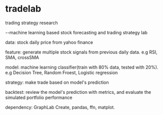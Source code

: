# tradelab

trading strategy research

  --machine learning based stock forecasting and trading strategy lab
  
data: stock daily price from yahoo finance

feature: generate multiple stock signals from previous daily data. e.g RSI, SMA, crossSMA

model: machine learning classifier(train with 80% data, tested with 20%). e.g Decision Tree, Random Froest, Logistic regression

strategy: make trade based on model's prediction

backtest: review the model's prediction with metrics, and evaluate the simulated portfolio performance

dependency: GraphLab Create, pandas, ffn, matplot.

